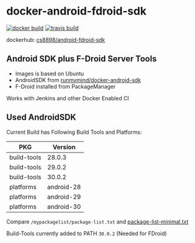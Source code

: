 # docker-android-fdroid-sdk

[![docker build](https://img.shields.io/docker/cloud/build/cs8898/android-fdroid-sdk)](https://hub.docker.com/r/cs8898/android-fdroid-sdk) [![travis build](https://api.travis-ci.com/cs8898/docker-android-fdroid-sdk.svg)](https://app.travis-ci.com/github/cs8898/docker-android-fdroid-sdk)

dockerhub: [cs8898/android-fdroid-sdk](https://hub.docker.com/r/cs8898/android-fdroid-sdk)

## Android SDK plus F-Droid Server Tools

* Images is based on Ubuntu
* AndroidSDK from [runmymind/docker-android-sdk](https://hub.docker.com/r/runmymind/docker-android-sdk)  
* F-Droid installed from PackageManager

Works with Jenkins and other Docker Enabled CI

## Used AndroidSDK

Current Build has Following Build Tools and Platforms:

| PKG         | Version    |
| ----------- | ---------- |
| build-tools | 28.0.3     |
| build-tools | 29.0.2     |
| build-tools | 30.0.2     |
| platforms   | android-28 |
| platforms   | android-29 |
| platforms   | android-30 |

Compare `/mypackagelist/package-list.txt` and [package-list-minimal.txt](https://github.com/mindrunner/docker-android-sdk/blob/master/tools/package-list-minimal.txt)

Build-Tools currently added to PATH `30.0.2`
(Needed for FDroid)
